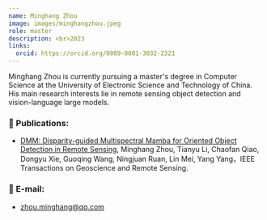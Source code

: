 ```yaml
---
name: Minghang Zhou
image: images/minghangzhou.jpeg
role: master
description: <br>2023
links:
  orcid: https://orcid.org/0009-0001-3032-2321
---
```


Minghang Zhou is currently pursuing a master's degree in Computer Science at the University of Electronic Science and Technology of China. His main research interests lie in remote sensing object detection and vision-language large models.

### 📝 Publications:
- [DMM: Disparity-guided Multispectral Mamba for Oriented Object Detection in Remote Sensing](https://arxiv.org/abs/2407.08132), Minghang Zhou, Tianyu Li, Chaofan Qiao, Dongyu Xie, Guoqing Wang, Ningjuan Ruan, Lin Mei, Yang Yang，IEEE Transactions on Geoscience and Remote Sensing.

### 📧 E-mail:
- zhou.minghang@qq.com
